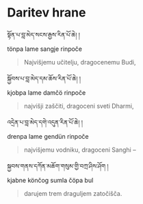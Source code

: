 <!-- Custom CSS styling: --->
<link rel="stylesheet" href="./stylesheet.css" type="text/css">

# Daritev hrane

སྟོན་པ་བླ་མེད་སངས་རྒྱས་རིན་པོ་ཆེ། །  
tönpa lame sangje rinpoče  
>Najvišjemu učitelju, dragocenemu Budi,

སྐྱོབས་པ་བླ་མེད་དམ་ཆོས་རིན་པོ་ཆེ། །  
kjobpa lame damčö rinpoče  
>najvišji zaščiti, dragoceni sveti Dharmi,

འདྲེན་པ་བླ་མེད་དགེ་འདུན་རིན་པོ་ཆེ། །  
drenpa lame gendün rinpoče  
>najvišjemu vodniku, dragoceni Sanghi –

སྐྱབས་གནས་དཀོན་མཆོག་གསུམ་གྱི་བཀྲ་ཤིས་ཤོག །  
kjabne könčog sumla čöpa bul  
>darujem trem draguljem zatočišča.
